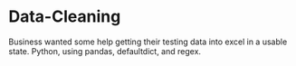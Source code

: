 # Data-Cleaning

Business wanted some help getting their testing data into excel in a usable state.  Python, using pandas, defaultdict, and regex.
